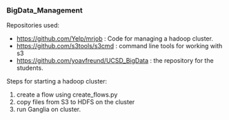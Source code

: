 ### BigData_Management

Repositories used:
* https://github.com/Yelp/mrjob : Code for managing a hadoop cluster.
* https://github.com/s3tools/s3cmd : command line tools for working with s3
* https://github.com/yoavfreund/UCSD_BigData : the repository for the students.

Steps for starting a hadoop cluster: 
1. create a flow using create_flows.py
2. copy files from S3 to HDFS on the cluster
3. run Ganglia on cluster.


